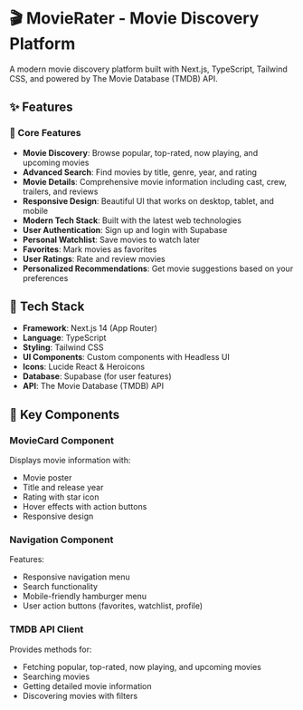 # 🎬 MovieRater - Movie Discovery Platform

A modern movie discovery platform built with Next.js, TypeScript, Tailwind CSS, and powered by The Movie Database (TMDB) API.


## ✨ Features

### 🎯 Core Features
- **Movie Discovery**: Browse popular, top-rated, now playing, and upcoming movies
- **Advanced Search**: Find movies by title, genre, year, and rating
- **Movie Details**: Comprehensive movie information including cast, crew, trailers, and reviews
- **Responsive Design**: Beautiful UI that works on desktop, tablet, and mobile
- **Modern Tech Stack**: Built with the latest web technologies
- **User Authentication**: Sign up and login with Supabase
- **Personal Watchlist**: Save movies to watch later
- **Favorites**: Mark movies as favorites
- **User Ratings**: Rate and review movies
- **Personalized Recommendations**: Get movie suggestions based on your preferences

## 🚀 Tech Stack

- **Framework**: Next.js 14 (App Router)
- **Language**: TypeScript
- **Styling**: Tailwind CSS
- **UI Components**: Custom components with Headless UI
- **Icons**: Lucide React & Heroicons
- **Database**: Supabase (for user features)
- **API**: The Movie Database (TMDB) API


## 🎨 Key Components

### MovieCard Component
Displays movie information with:
- Movie poster
- Title and release year
- Rating with star icon
- Hover effects with action buttons
- Responsive design

### Navigation Component
Features:
- Responsive navigation menu
- Search functionality
- Mobile-friendly hamburger menu
- User action buttons (favorites, watchlist, profile)

### TMDB API Client
Provides methods for:
- Fetching popular, top-rated, now playing, and upcoming movies
- Searching movies
- Getting detailed movie information
- Discovering movies with filters

